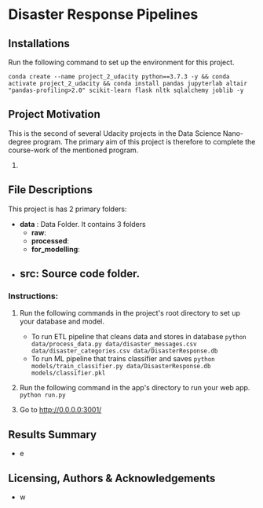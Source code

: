 # Disaster Response Pipelines
## Installations
Run the following command to set up the environment for this project. 

```
conda create --name project_2_udacity python==3.7.3 -y && conda activate project_2_udacity && conda install pandas jupyterlab altair "pandas-profiling>2.0" scikit-learn flask nltk sqlalchemy joblib -y
```




## Project Motivation
This is the second of several Udacity projects in the Data Science Nano-degree program. The primary aim of this project 
is therefore to complete the course-work of the mentioned program. 

1. 

## File Descriptions
This project is has 2 primary folders: 
- **data** : Data Folder. It contains 3 folders
    - **raw**: 
    - **processed**: 
    - **for_modelling**: 
- **src**: Source code folder. 
    - 

### Instructions:
1. Run the following commands in the project's root directory to set up your database and model.
   - To run ETL pipeline that cleans data and stores in database
     `python data/process_data.py data/disaster_messages.csv data/disaster_categories.csv data/DisasterResponse.db`
   - To run ML pipeline that trains classifier and saves
     `python models/train_classifier.py data/DisasterResponse.db models/classifier.pkl`
2. Run the following command in the app's directory to run your web app.
   `python run.py`

3. Go to http://0.0.0.0:3001/

## Results Summary
- e

## Licensing, Authors & Acknowledgements
- w

